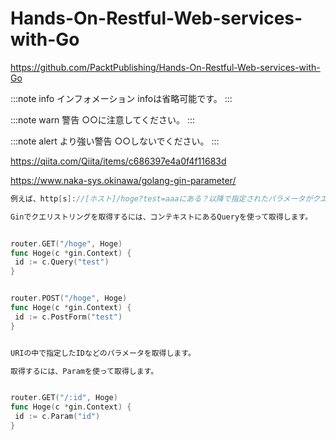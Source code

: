 # Hands-On-Restful-Web-services-with-Go
https://github.com/PacktPublishing/Hands-On-Restful-Web-services-with-Go

:::note info
インフォメーション
infoは省略可能です。
:::

:::note warn
警告
○○に注意してください。
:::

:::note alert
より強い警告
○○しないでください。
:::

https://qiita.com/Qiita/items/c686397e4a0f4f11683d


https://www.naka-sys.okinawa/golang-gin-parameter/
```go
例えば、http[s]://[ホスト]/hoge?test=aaaにある？以降で指定されたパラメータがクエリーストリングになります。

Ginでクエリストリングを取得するには、コンテキストにあるQueryを使って取得します。


router.GET("/hoge", Hoge) 
func Hoge(c *gin.Context) {
 id := c.Query("test") 
}


router.POST("/hoge", Hoge) 
func Hoge(c *gin.Context) {
 id := c.PostForm("test") 
}


URIの中で指定したIDなどのパラメータを取得します。

取得するには、Paramを使って取得します。


router.GET("/:id", Hoge) 
func Hoge(c *gin.Context) {
 id := c.Param("id") 
}
```
